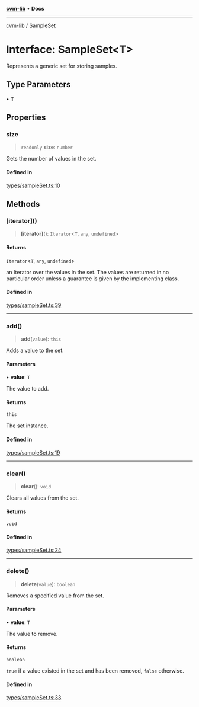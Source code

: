 [**cvm-lib**](../README.md) • **Docs**

***

[cvm-lib](../globals.md) / SampleSet

# Interface: SampleSet\<T\>

Represents a generic set for storing samples.

## Type Parameters

• **T**

## Properties

### size

> `readonly` **size**: `number`

Gets the number of values in the set.

#### Defined in

[types/sampleSet.ts:10](https://github.com/havelessbemore/cvm-lib/blob/66ab91527c3815ced02139bd9f68aa6c1e6371ba/src/types/sampleSet.ts#L10)

## Methods

### \[iterator\]()

> **\[iterator\]**(): `Iterator`\<`T`, `any`, `undefined`\>

#### Returns

`Iterator`\<`T`, `any`, `undefined`\>

an Iterator over the values in the set. The values are returned
in no particular order unless a guarantee is given by the implementing class.

#### Defined in

[types/sampleSet.ts:39](https://github.com/havelessbemore/cvm-lib/blob/66ab91527c3815ced02139bd9f68aa6c1e6371ba/src/types/sampleSet.ts#L39)

***

### add()

> **add**(`value`): `this`

Adds a value to the set.

#### Parameters

• **value**: `T`

The value to add.

#### Returns

`this`

The set instance.

#### Defined in

[types/sampleSet.ts:19](https://github.com/havelessbemore/cvm-lib/blob/66ab91527c3815ced02139bd9f68aa6c1e6371ba/src/types/sampleSet.ts#L19)

***

### clear()

> **clear**(): `void`

Clears all values from the set.

#### Returns

`void`

#### Defined in

[types/sampleSet.ts:24](https://github.com/havelessbemore/cvm-lib/blob/66ab91527c3815ced02139bd9f68aa6c1e6371ba/src/types/sampleSet.ts#L24)

***

### delete()

> **delete**(`value`): `boolean`

Removes a specified value from the set.

#### Parameters

• **value**: `T`

The value to remove.

#### Returns

`boolean`

`true` if a value existed in the set and has been removed, `false` otherwise.

#### Defined in

[types/sampleSet.ts:33](https://github.com/havelessbemore/cvm-lib/blob/66ab91527c3815ced02139bd9f68aa6c1e6371ba/src/types/sampleSet.ts#L33)

